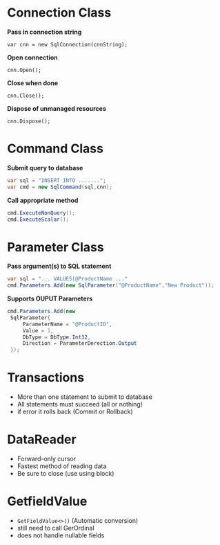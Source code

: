 # Connection Class

**Pass in connection string**

`var cnn = new SqlConnection(cnnString);`

**Open connection**

`cnn.Open();`

**Close when done**

`cnn.Close();`

**Dispose of unmanaged resources**

`cnn.Dispose();`

# Command Class

**Submit query to database**

```csharp
var sql = "INSERT INTO .......";
var cmd = new SqlCommand(sql,cnn);
```

**Call appropriate method**

```csharp
cmd.ExecuteNonQuery();
cmd.ExecuteScalar();
```

# Parameter Class

**Pass argument(s) to SQL statement**

```csharp
var sql = "... VALUES(@ProductName ..."
cmd.Parameters.Add(new SqlParameter("@ProductName","New Product"));
```

**Supports OUPUT Parameters**

```csharp
cmd.Parameters.Add(new
 SqlParameter{
     ParameterName = "@ProductID",
     Value = 1,
     DbType = DbType.Int32,
     Direction = ParameterDerection.Output
 });
```

# Transactions

- More than one statement to submit to database
- All statements must succeed (all or nothing)
- if error it rolls back (Commit or Rollback)

# DataReader

- Forward-only cursor
- Fastest method of reading data
- Be sure to close (use using block)

# GetfieldValue

- `GetFieldValue<>()` (Automatic conversion)
- still need to call GerOrdinal
- does not handle nullable fields